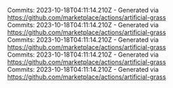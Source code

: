 Commits: 2023-10-18T04:11:14.210Z - Generated via https://github.com/marketplace/actions/artificial-grass
<br>
Commits: 2023-10-18T04:11:14.210Z - Generated via https://github.com/marketplace/actions/artificial-grass
<br>
Commits: 2023-10-18T04:11:14.210Z - Generated via https://github.com/marketplace/actions/artificial-grass
<br>
Commits: 2023-10-18T04:11:14.210Z - Generated via https://github.com/marketplace/actions/artificial-grass
<br>
Commits: 2023-10-18T04:11:14.210Z - Generated via https://github.com/marketplace/actions/artificial-grass
<br>
